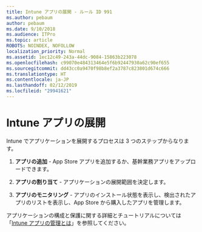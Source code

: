 ```yaml
---
title: Intune アプリの展開 - ルール ID 991
ms.author: pebaum
author: pebaum
ms.date: 9/10/2018
ms.audience: ITPro
ms.topic: article
ROBOTS: NOINDEX, NOFOLLOW
localization_priority: Normal
ms.assetid: 1ec12c49-243a-44dc-9084-15863b223078
ms.openlocfilehash: c99070e484313464e5f6b92447930a62c90ef655
ms.sourcegitcommit: dd43cc0a9470f98b8ef2a3787c823801d674c666
ms.translationtype: HT
ms.contentlocale: ja-JP
ms.lasthandoff: 02/12/2019
ms.locfileid: "29941621"
---
```

# <a name="intune-app-deployment"></a>Intune アプリの展開

Intune でアプリケーションを展開するプロセスは 3 つのステップからなります。
  
1. **アプリの追加** - App Store アプリを追加するか、基幹業務アプリをアップロードできます。 
    
2. **アプリの割り当て** - アプリケーションの展開範囲を決定します。 
    
3. **アプリのモニタリング** - アプリのインストール状態を表示し、検出されたアプリのリストを表示し、App Store から購入したアプリを管理します。 
    
アプリケーションの構成と保護に関する詳細とチュートリアルについては「[Intune アプリの管理とは](https://docs.microsoft.com/intune/app-management)」を参照してください。 
  


